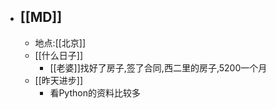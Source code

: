 - ## [[MD]]
    - 地点:[[北京]]
    - [[什么日子]]
        - [[老婆]]找好了房子,签了合同,西二里的房子,5200一个月
    - [[昨天进步]]
        - 看Python的资料比较多
